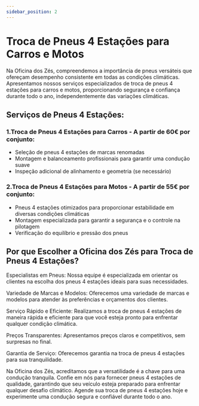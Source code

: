 ```yaml
---
sidebar_position: 2
---
```


# Troca de Pneus 4 Estações para Carros e Motos 

Na Oficina dos Zés, compreendemos a importância de pneus versáteis que ofereçam desempenho consistente em todas as condições climáticas. Apresentamos nossos serviços especializados de troca de pneus 4 estações para carros e motos, proporcionando segurança e confiança durante todo o ano, independentemente das variações climáticas.



## Serviços de Pneus 4 Estações:

### 1.Troca de Pneus 4 Estações para Carros - A partir de 60€ por conjunto:

- Seleção de pneus 4 estações de marcas renomadas
- Montagem e balanceamento profissionais para garantir uma condução suave
- Inspeção adicional de alinhamento e geometria (se necessário)

### 2.Troca de Pneus 4 Estações para Motos - A partir de 55€ por conjunto:

- Pneus 4 estações otimizados para proporcionar estabilidade em diversas condições climáticas
- Montagem especializada para garantir a segurança e o controle na pilotagem
- Verificação do equilíbrio e pressão dos pneus

## Por que Escolher a Oficina dos Zés para Troca de Pneus 4 Estações?

Especialistas em Pneus: Nossa equipe é especializada em orientar os clientes na escolha dos pneus 4 estações ideais para suas necessidades.

Variedade de Marcas e Modelos: Oferecemos uma variedade de marcas e modelos para atender às preferências e orçamentos dos clientes.

Serviço Rápido e Eficiente: Realizamos a troca de pneus 4 estações de maneira rápida e eficiente para que você esteja pronto para enfrentar qualquer condição climática.

Preços Transparentes: Apresentamos preços claros e competitivos, sem surpresas no final.

Garantia de Serviço: Oferecemos garantia na troca de pneus 4 estações para sua tranquilidade.

Na Oficina dos Zés, acreditamos que a versatilidade é a chave para uma condução tranquila. Confie em nós para fornecer pneus 4 estações de qualidade, garantindo que seu veículo esteja preparado para enfrentar qualquer desafio climático. Agende sua troca de pneus 4 estações hoje e experimente uma condução segura e confiável durante todo o ano.